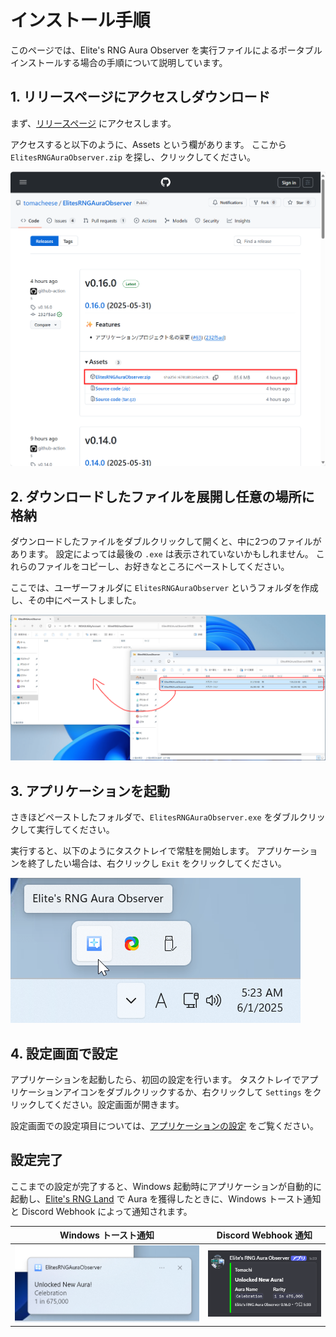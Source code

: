 # インストール手順

このページでは、Elite's RNG Aura Observer を実行ファイルによるポータブルインストールする場合の手順について説明しています。

## 1. リリースページにアクセスしダウンロード

まず、[リリースページ](https://github.com/tomacheese/ElitesRNGAuraObserver/releases) にアクセスします。

アクセスすると以下のように、Assets という欄があります。
ここから `ElitesRNGAuraObserver.zip` を探し、クリックしてください。

![GitHub リリースページの画面](/docs/assets/installation/release-page.png)

## 2. ダウンロードしたファイルを展開し任意の場所に格納

ダウンロードしたファイルをダブルクリックして開くと、中に2つのファイルがあります。
設定によっては最後の `.exe` は表示されていないかもしれません。
これらのファイルをコピーし、お好きなところにペーストしてください。

ここでは、ユーザーフォルダに `ElitesRNGAuraObserver` というフォルダを作成し、その中にペーストしました。

![展開したファイルをフォルダーにコピーしている様子](/docs/assets/installation/copy-files.png)

## 3. アプリケーションを起動

さきほどペーストしたフォルダで、`ElitesRNGAuraObserver.exe` をダブルクリックして実行してください。

実行すると、以下のようにタスクトレイで常駐を開始します。
アプリケーションを終了したい場合は、右クリックし `Exit` をクリックしてください。

![Windows タスクトレイに常駐したアプリケーションアイコン](/docs/assets/installation/located-tasktray.png)

## 4. 設定画面で設定

アプリケーションを起動したら、初回の設定を行います。
タスクトレイでアプリケーションアイコンをダブルクリックするか、右クリックして `Settings` をクリックしてください。設定画面が開きます。

設定画面での設定項目については、[アプリケーションの設定](configuration.md) をご覧ください。

## 設定完了

ここまでの設定が完了すると、Windows 起動時にアプリケーションが自動的に起動し、[Elite's RNG Land](https://vrchat.com/home/world/wrld_50a4de63-927a-4d7e-b322-13d715176ef1) で Aura を獲得したときに、Windows トースト通知と Discord Webhook によって通知されます。

| Windows トースト通知 | Discord Webhook 通知 |
| :-: | :-: |
| ![Aura 獲得時の Windows トースト通知例](/docs/assets/installation/unlocked-new-aura-toast.png) | ![Aura 獲得時の Discord 通知例](/docs/assets/installation/unlocked-new-aura-discord.png) |
